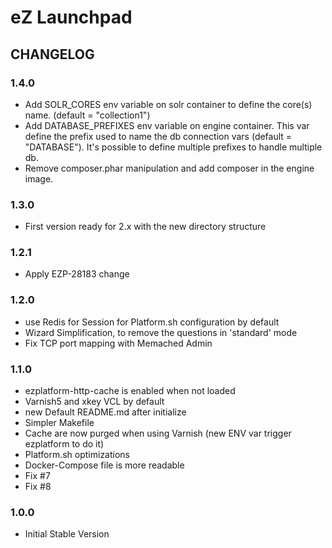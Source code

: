 # eZ Launchpad

## CHANGELOG

### 1.4.0

- Add SOLR_CORES env variable on solr container to define the core(s) name. (default = "collection1")
- Add DATABASE_PREFIXES env variable on engine container. This var define the prefix used to name the db connection vars (default = "DATABASE"). It's possible to define multiple prefixes to handle multiple db.
- Remove composer.phar manipulation and add composer in the engine image.

### 1.3.0

- First version ready for 2.x with the new directory structure 

### 1.2.1 

- Apply EZP-28183 change

### 1.2.0 

- use Redis for Session for Platform.sh configuration by default
- Wizard Simplification, to remove the questions in 'standard' mode
- Fix TCP port mapping with Memached Admin

### 1.1.0 

- ezplatform-http-cache is enabled when not loaded
- Varnish5 and xkey VCL by default
- new Default README.md after initialize
- Simpler Makefile
- Cache are now purged when using Varnish (new ENV var trigger ezplatform to do it)
- Platform.sh optimizations
- Docker-Compose file is more readable
- Fix #7
- Fix #8


### 1.0.0 

- Initial Stable Version
